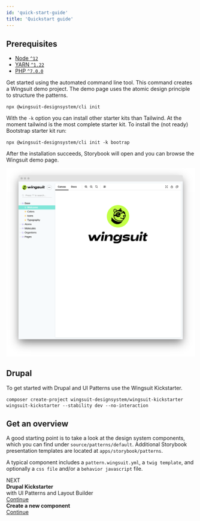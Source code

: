```yaml
---
id: 'quick-start-guide'
title: 'Quickstart guide'
---
```


## Prerequisites

- [Node `^12`](https://nodejs.org)
- [YARN `^1.22`](https://classic.yarnpkg.com/)
- [PHP `^7.0.0`](https://php.net)

Get started using the automated command line tool. This command creates a Wingsuit demo project. 
The demo page uses the atomic design principle to structure the patterns.

```shell script
npx @wingsuit-designsystem/cli init
```


With the `-k` option you can install other starter kits than Tailwind. At the moment tailwind is the most complete starter kit.
To install the (not ready) Bootstrap starter kit run: 

```shell
npx @wingsuit-designsystem/cli init -k bootrap
```


After the installation succeeds, Storybook will open and you can browse the Wingsuit demo page.

<img src="images/storybook.png">

## Drupal 
To get started with Drupal and UI Patterns use the Wingsuit Kickstarter.
```shell
composer create-project wingsuit-designsystem/wingsuit-kickstarter wingsuit-kickstarter --stability dev --no-interaction
```


## Get an overview
A good starting point is to take a look at the design system components, which you can find under `source/patterns/default`. Additional Storybook presentation templates are located at  `apps/storybook/patterns`.

A typical component includes a `pattern.wingsuit.yml`, a `twig template`,  and optionally a `css file` and/or a `behavior javascript` file. 


<div class="next-title">NEXT</div>
<div class="next">
<div class="next__content"><b>Drupal Kickstarter</b><br>with UI Patterns and Layout Builder</div>
<a class="next__button mb-2 btn btn-lg bg-green-500 mr-2 font-weight-bold" href="../../drupal/ui_patterns">Continue</a>
</div>
<div class="next">
<div class="next__content"><b>Create a new component</b></div>
<a class="next__button mb-2 btn btn-lg bg-green-500 mr-2 font-weight-bold" href="../create-component-guide">Continue</a>
</div>

